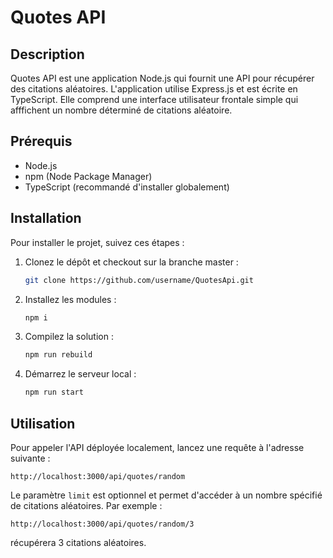 # Quotes API

## Description
Quotes API est une application Node.js qui fournit une API pour récupérer des citations aléatoires. L'application utilise Express.js et est écrite en TypeScript. Elle comprend une interface utilisateur frontale simple qui afffichent un nombre déterminé de citations aléatoire.

## Prérequis
- Node.js
- npm (Node Package Manager)
- TypeScript (recommandé d'installer globalement)

## Installation
Pour installer le projet, suivez ces étapes :

1. Clonez le dépôt et checkout sur la branche master :
   ```bash
   git clone https://github.com/username/QuotesApi.git

2. Installez les modules :
   ```bash
   npm i

3. Compilez la solution :
   ```bash
   npm run rebuild

4. Démarrez le serveur local :
   ```bash
   npm run start

## Utilisation
Pour appeler l'API déployée localement, lancez une requête à l'adresse suivante :
```
http://localhost:3000/api/quotes/random
```

Le paramètre `limit` est optionnel et permet d'accéder à un nombre spécifié de citations aléatoires. Par exemple :
```
http://localhost:3000/api/quotes/random/3
```
récupérera 3 citations aléatoires.

